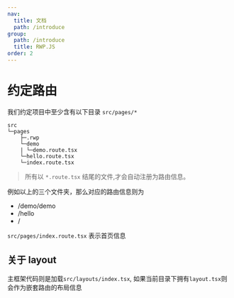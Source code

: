 ```yaml
---
nav:
  title: 文档
  path: /introduce
group:
  path: /introduce
  title: RWP.JS
order: 2
---
```


# 约定路由

我们约定项目中至少含有以下目录 `src/pages/*`

```
src
└─pages
    ├─.rwp
    └─demo
    | └─demo.route.tsx
    └─hello.route.tsx
    └─index.route.tsx
```

> 所有以 `*.route.tsx` 结尾的文件,才会自动注册为路由信息。

例如以上的三个文件夹，那么对应的路由信息则为

- /demo/demo
- /hello
- /

`src/pages/index.route.tsx` 表示首页信息

## 关于 layout

主框架代码则是加载`src/layouts/index.tsx`, 如果当前目录下拥有`layout.tsx`则会作为嵌套路由的布局信息



